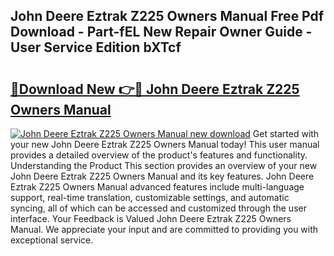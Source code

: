 ## John Deere Eztrak Z225 Owners Manual Free Pdf Download - Part-fEL New Repair Owner Guide - User Service Edition bXTcf

# <h2><a href="http://bc95174.oget.top/?id=John+Deere+Eztrak+Z225+Owners+Manual">🔗Download New 👉🔴 John Deere Eztrak Z225 Owners Manual</a></h2>

[![John Deere Eztrak Z225 Owners Manual new download](https://i.imgur.com/5g1atiW.png)](http://bc95174.oget.top/?id=John+Deere+Eztrak+Z225+Owners+Manual)
Get started with your new John Deere Eztrak Z225 Owners Manual today! This user manual provides a detailed overview of the product's features and functionality. Understanding the Product This section provides an overview of your new John Deere Eztrak Z225 Owners Manual and its key features. John Deere Eztrak Z225 Owners Manual advanced features include multi-language support, real-time translation, customizable settings, and automatic syncing, all of which can be accessed and customized through the user interface. Your Feedback is Valued John Deere Eztrak Z225 Owners Manual. We appreciate your input and are committed to providing you with exceptional service.
